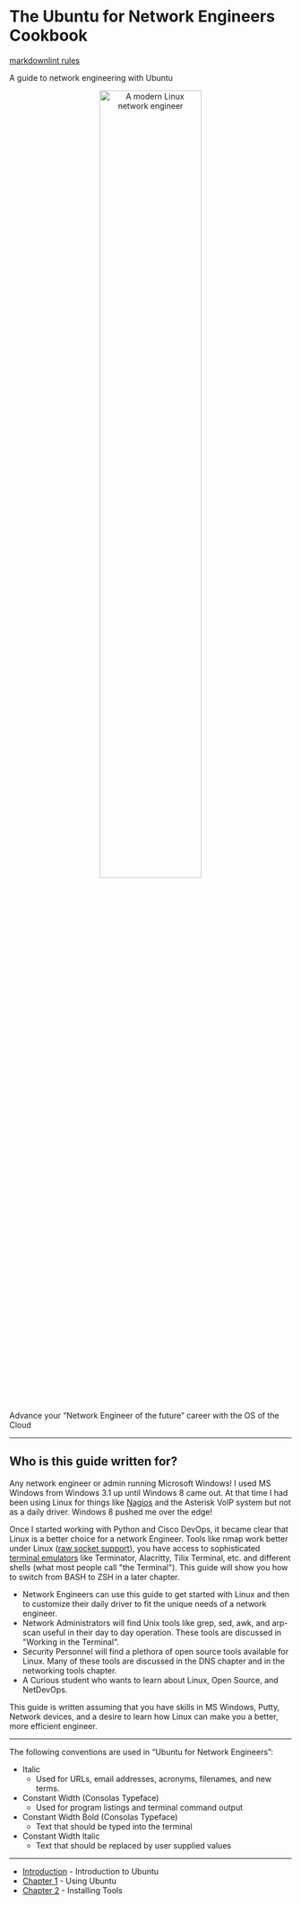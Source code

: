 # The Ubuntu for Network Engineers Cookbook<!-- omit from toc -->

[markdownlint rules](https://marketplace.visualstudio.com/items?itemName=DavidAnson.vscode-markdownlint)

A guide to network engineering with Ubuntu

<p align="center" width="100%">
    <img width="60%" src="https://github.com/rikosintie/Ubuntu4NetworkEngineers/blob/main/images/penquin.jpg" alt="A modern Linux network engineer">
</p>

Advance your “Network Engineer of the future” career with the OS of the Cloud

----------------------------------------------------------------

## Who is this guide written for?

Any network engineer or admin running Microsoft Windows! I used MS Windows from Windows 3.1 up until Windows 8 came out. At that time I had been using Linux for things like [Nagios](https://www.nagios.org/downloads/nagios-core/) and the Asterisk VoIP system but not as a daily driver. Windows 8 pushed me over the edge!

Once I started working with Python and Cisco DevOps, it became clear that Linux is a better choice for a network Engineer. Tools like nmap work better under Linux ([raw socket support](https://antonio-cooler.gitbook.io/coolervoid-tavern/port-knocking-from-the-scratch)), you have access to sophisticated [terminal emulators](https://itsfoss.com/linux-terminal-emulators/) like Terminator, Alacritty, Tilix Terminal, etc. and different shells (what most people call "the Terminal"). This guide will show you how to switch from BASH to ZSH in a later chapter.

* Network Engineers can use this guide to get started with Linux and then to customize their daily driver to fit the unique needs of a network engineer.
* Network Administrators will find Unix tools like grep, sed, awk, and arp-scan useful in their day to day operation. These tools are discussed in "Working in the Terminal".
* Security Personnel will find a plethora of open source tools available for Linux. Many of these tools are discussed in the DNS chapter and in the networking tools chapter.
* A Curious student who wants to learn about Linux, Open Source, and NetDevOps.

This guide is written assuming that you have skills in MS Windows, Putty, Network devices, and a desire to learn how Linux can make you a better, more efficient engineer.

----------------------------------------------------------------

The following conventions are used in “Ubuntu for Network Engineers”:

* Italic
  * Used for URLs, email addresses, acronyms, filenames, and new terms.
* Constant Width (Consolas Typeface)
  * Used for program listings and terminal command output
* Constant Width Bold (Consolas Typeface)
  * Text that should be typed into the terminal
* Constant Width Italic
  * Text that should be replaced by user supplied values

----------------------------------------------------------------

* [Introduction](https://github.com/rikosintie/Ubuntu4NetworkEngineers/tree/main/Introduction) - Introduction to Ubuntu
* [Chapter 1](https://github.com/rikosintie/Ubuntu4NetworkEngineers/blob/main/Ch01-Using-Ubuntu.md) - Using Ubuntu
* [Chapter 2](https://github.com/rikosintie/Ubuntu4NetworkEngineers/blob/main/CH02-Install-Tools.md) - Installing Tools
